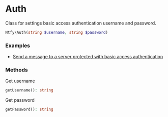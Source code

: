 # Auth

Class for settings basic access authentication username and password.

```PHP
Ntfy\Auth(string $username, string $password)
```

### Examples

- [Send a message to a server protected with basic access authentication](../examples/send-message-with-view-action.php)

### Methods

Get username

```PHP
getUsername(): string
```

Get password

```PHP
getPassword(): string
```
